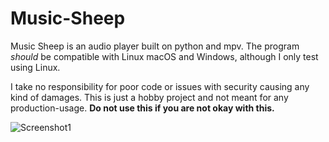# Music-Sheep
Music Sheep is an audio player built on python and mpv. The program _should_ be compatible with Linux macOS and Windows, although I only test using Linux.


I take no responsibility for poor code or issues with security causing any kind of damages. This is just a hobby project and not meant for any production-usage. **Do not use this if you are not okay with this.**



![Screenshot1](./screenshots/app1.png?raw=true "Screenshot")

